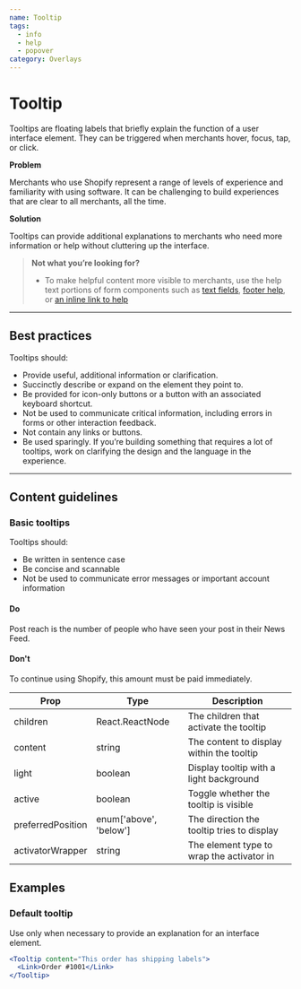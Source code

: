 ```yaml
---
name: Tooltip
tags:
  - info
  - help
  - popover
category: Overlays
---
```


# Tooltip
Tooltips are floating labels that briefly explain the function of a user
interface element. They can be triggered when merchants hover, focus, tap, or
click.

**Problem**

Merchants who use Shopify represent a range of levels of experience and
familiarity with using software. It can be challenging to build
experiences that are clear to all merchants, all the time.

**Solution**

Tooltips can provide additional explanations to merchants who need more
information or help without cluttering up the interface.

> **Not what you’re looking for?**
>* To make helpful content more visible to merchants, use the help text portions of form components such as [text fields](/components/forms/text-field), [footer help](/components/titles-and-text/footer-help), or [an inline link to help](/components/navigations/link)

---

## Best practices

Tooltips should:

* Provide useful, additional information or clarification.
* Succinctly describe or expand on the element they point to.
* Be provided for icon-only buttons or a button with an associated keyboard
shortcut.
* Not be used to communicate critical information, including errors in forms or
other interaction feedback.
* Not contain any links or buttons.
* Be used sparingly. If you’re building something that requires a lot of
tooltips, work on clarifying the design and the language in the experience.

---

## Content guidelines

### Basic tooltips

Tooltips should:

* Be written in sentence case
* Be concise and scannable
* Not be used to communicate error messages or important account information

<!-- usageblock -->
#### Do
Post reach is the number of people who have seen your post in their News Feed.

#### Don't
To continue using Shopify, this amount must be paid immediately.
<!-- end -->

| Prop | Type | Description |
| ---- | ---- | ----------- |
| children | React.ReactNode | The children that activate the tooltip |
| content | string | The content to display within the tooltip |
| light | boolean | Display tooltip with a light background |
| active | boolean | Toggle whether the tooltip is visible |
| preferredPosition | enum['above', 'below'] | The direction the tooltip tries to display |
| activatorWrapper | string | The element type to wrap the activator in |

## Examples

### Default tooltip

Use only when necessary to provide an explanation for an interface element.

```jsx
<Tooltip content="This order has shipping labels">
  <Link>Order #1001</Link>
</Tooltip>
```
